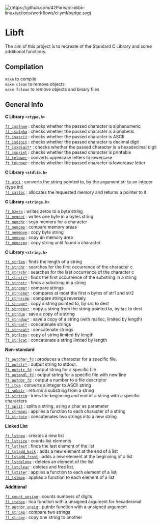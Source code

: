 ![(https://github.com/42Paris/minilibx-linux/actions/workflows/ci.yml/badge.svg)](https://img.shields.io/badge/norminette-100%25-green)

# Libft

The aim of this project is to recreate of the Standard C Library and some additional functions.

## Compilation

`make` to compile <br>
`make clean` to remove objects <br>
`make fclean` to remove objects and binary files <br>

## General Info

**C Library `<ctype.h>`**

<a href="https://github.com/carlarfranca/42Projects/blob/35043debad2ca6126ada470dd34fffd07fa4abff/ft_libft/Libft_Commented/ft_isalnum.c"><code>ft_isalnum</code></a> : checks whether the passed character is alphanumeric<br>
<a href="https://github.com/carlarfranca/42Projects/blob/58e1c1574f0131f28a9cf9de7ccab5d3cc01e606/ft_libft/Libft_Commented/ft_isalpha.c"><code>ft_isalpha</code></a> : checks whether the passed character is alphabetic<br>
<a href="https://github.com/carlarfranca/42Projects/blob/8717f6ee7b3f62bac5b995d3cb67d444b2bf4b82/ft_libft/Libft_Commented/ft_isascii.c"><code>ft_isascii</code></a> : checks whether the passed character is ASCII<br>
<a href="https://github.com/carlarfranca/42Projects/blob/8717f6ee7b3f62bac5b995d3cb67d444b2bf4b82/ft_libft/Libft_Commented/ft_isdigit.c"><code>ft_isdigit</code></a> : checks whether the passed character is decimal digit<br>
<a href="https://github.com/CarlarFranca/42Projects/blob/main/ft_libft/Libft_Commented/ft_isxdigit.c"><code>ft_isxdigit*</code></a> : checks whether the passed character is a hexadecimal digit<br>
<a href="https://github.com/carlarfranca/42Projects/blob/8717f6ee7b3f62bac5b995d3cb67d444b2bf4b82/ft_libft/Libft_Commented/ft_isprint.c"><code>ft_isprint</code></a> : checks whether the passed character is printable<br>
<a href="https://github.com/carlarfranca/42Projects/blob/8717f6ee7b3f62bac5b995d3cb67d444b2bf4b82/ft_libft/Libft_Commented/ft_tolower.c"><code>ft_tolower</code></a> : converts uppercase letters to lowercase<br>
<a href="https://github.com/carlarfranca/42Projects/blob/8717f6ee7b3f62bac5b995d3cb67d444b2bf4b82/ft_libft/Libft_Commented/ft_toupper.c"><code>ft_toupper</code></a> : checks whether the passed character is lowercase letter<br>

**C Library `<stdlib.h>`** 

<a href="https://github.com/carlarfranca/42Projects/blob/8717f6ee7b3f62bac5b995d3cb67d444b2bf4b82/ft_libft/Libft_Commented/ft_atoi.c"><code>ft_atoi</code></a> : converts the string pointed to, by the argument str to an integer (type int)<br>
<a href="https://github.com/carlarfranca/42Projects/blob/8717f6ee7b3f62bac5b995d3cb67d444b2bf4b82/ft_libft/Libft_Commented/ft_calloc.c"><code>ft_calloc</code></a> : allocates the requested memory and returns a pointer to it<br>

**C Library `<strings.h>`**

<a href="https://github.com/carlarfranca/42Projects/blob/8717f6ee7b3f62bac5b995d3cb67d444b2bf4b82/ft_libft/Libft_Commented/ft_bzero.c"><code>ft_bzero</code></a> : writes zeros to a byte string<br>
<a href="https://github.com/carlarfranca/42Projects/blob/8717f6ee7b3f62bac5b995d3cb67d444b2bf4b82/ft_libft/Libft_Commented/ft_memset.c"><code>ft_memset</code></a> : writes one byte in a bytes string<br>
<a href="https://github.com/CarlarFranca/42Projects/blob/main/ft_libft/Libft_Commented/ft_memchr.c"><code>ft_memchr</code></a> : scan memory for a character<br>
<a href="https://github.com/CarlarFranca/42Projects/blob/main/ft_libft/Libft_Commented/ft_memcmp.c"><code>ft_memcmp</code></a> : compare memory areas<br>
<a href="https://github.com/CarlarFranca/42Projects/blob/main/ft_libft/Libft_Commented/ft_memmove.c"><code>ft_memmove</code></a> : copy byte string<br>
<a href="https://github.com/CarlarFranca/42Projects/blob/main/ft_libft/Libft_Commented/ft_memcpy.c"><code>ft_memcpy</code></a> : copy an memory area<br>
<a href="https://github.com/CarlarFranca/42Projects/blob/main/ft_libft/Libft_Commented/ft_memccpy.c"><code>ft_memccpy</code></a> : copy string until found a character<br>

**C Library `<string.h>`**

<a href="https://github.com/CarlarFranca/42Projects/blob/main/ft_libft/Libft_Commented/ft_strlen.c"><code>ft_strlen</code></a> : finds the length of a string<br>
<a href="https://github.com/CarlarFranca/42Projects/blob/main/ft_libft/Libft_Commented/ft_strchr.c"><code>ft_strchr</code></a> : searches for the first occurrence of the character c<br>
<a href="https://github.com/CarlarFranca/42Projects/blob/main/ft_libft/Libft_Commented/ft_strrchr.c"><code>ft_strrchr</code></a> : searches for the last occurrence of the character c<br>
<a href="https://github.com/CarlarFranca/42Projects/blob/main/ft_libft/Libft_Commented/ft_strstr.c"><code>ft_strstr*</code></a> : finds the first  occurrence of the substring in a string<br>
<a href="https://github.com/CarlarFranca/42Projects/blob/main/ft_libft/Libft_Commented/ft_strnstr.c"><code>ft_strnstr</code></a> : finds a substring in a string <br>
<a href="https://github.com/CarlarFranca/42Projects/blob/main/ft_libft/Libft_Commented/ft_strcmp.c"><code>ft_strcmp*</code></a> : compare strings<br>
<a href="https://github.com/CarlarFranca/42Projects/blob/main/ft_libft/Libft_Commented/ft_strncmp.c"><code>ft_strncmp*</code></a> : compares at most the first n bytes of str1 and str2<br>
<a href="https://github.com/CarlarFranca/42Projects/blob/main/ft_libft/Libft_Commented/ft_strncmp.c"><code>ft_strnrcmp</code></a> : compare strings reversely <br>
<a href="https://github.com/CarlarFranca/42Projects/blob/main/ft_libft/Libft_Commented/ft_strcpy.c"><code>ft_strcpy*</code></a> : copy a string pointed to, by src to dest<br>
<a href="https://github.com/CarlarFranca/42Projects/blob/main/ft_libft/Libft_Commented/ft_strncpy.c"><code>ft_strncpy*</code></a> : copy a string from the string pointed to, by src to dest<br>
<a href="https://github.com/CarlarFranca/42Projects/blob/main/ft_libft/Libft_Commented/ft_strdup.c"><code>ft_strdup</code></a> : save a copy of a string<br>
<a href="https://github.com/CarlarFranca/42Projects/blob/main/ft_libft/Libft_Commented/ft_strndup.c"><code>ft_strndup*</code></a> : save a copy of a string (with malloc, limited by length)<br>
<a href="https://github.com/CarlarFranca/42Projects/blob/main/ft_libft/Libft_Commented/ft_strcat.c"><code>ft_strcat*</code></a> : concatenate strings<br>
<a href="https://github.com/CarlarFranca/42Projects/blob/main/ft_libft/Libft_Commented/ft_strncat.c"><code>ft_strncat*</code></a> : concatenate strings<br>
<a href="https://github.com/CarlarFranca/42Projects/blob/main/ft_libft/Libft_Commented/ft_strlcpy.c"><code>ft_strlcpy</code></a> : copy of string limited by length<br>
<a href="https://github.com/CarlarFranca/42Projects/blob/main/ft_libft/Libft_Commented/ft_strlcat.c"><code>ft_strlcat</code></a> : concatenate a string limited by length<br>

**Non-standard**

<a href="https://github.com/CarlarFranca/42Projects/blob/main/ft_libft/Libft_Commented/ft_putchar_fd.c"><code>ft_putchar_fd</code></a> : produces a character for a specific file. <br>
<a href="https://github.com/carlarfranca/42Projects/blob/main/basecamp/c01/ft_putstr.c"><code>ft_putstr*</code></a> : output string to stdout.<br>
<a href="https://github.com/CarlarFranca/42Projects/blob/main/ft_libft/Libft_Commented/ft_putstr_fd.c"><code>ft_putstr_fd</code></a> : output string for a specific file<br>
<a href="https://github.com/CarlarFranca/42Projects/blob/main/ft_libft/Libft_Commented/ft_putendl_fd.c"><code>ft_putendl_fd</code></a> : output string for a specific file with new line<br>
<a href="https://github.com/CarlarFranca/42Projects/blob/main/ft_libft/Libft_Commented/ft_putnbr_fd.c"><code>ft_putnbr_fd</code></a> : output a number to a file descriptor<br>
<a href="https://github.com/CarlarFranca/42Projects/blob/main/ft_libft/Libft_Commented/ft_itoa.c"><code>ft_itoa</code></a> : converts a integer to ASCII string<br>
<a href="https://github.com/CarlarFranca/42Projects/blob/main/ft_libft/Libft_Commented/ft_substr.c"><code>ft_substr</code></a> : returns a substring from a string<br>
<a href="https://github.com/CarlarFranca/42Projects/blob/main/ft_libft/Libft_Commented/ft_strtrim.c"><code>ft_strtrim</code></a> : trims the beginning and end of a string with a specific characters <br>
<a href="https://github.com/carlarfranca/42Projects/blob/main/ft_libft/Libft_Commented/ft_split.c"><code>ft_split</code></a> : splits a string, using a char as parameter<br>
<a href="https://github.com/CarlarFranca/42Projects/blob/main/ft_libft/Libft_Commented/ft_strmapi.c"><code>ft_strmapi</code></a> : applies a function to each character of a string<br>
<a href="https://github.com/CarlarFranca/42Projects/blob/main/ft_libft/Libft_Commented/ft_strjoin.c"><code>ft_strjoin</code></a> : concatenates two strings into a new string<br>

**Linked List**

<a href="https://github.com/CarlarFranca/42Projects/blob/main/ft_libft/Libft_Commented/ft_lstnew.c"><code>ft_lstnew</code></a> : creates a new list<br>
<a href="https://github.com/CarlarFranca/42Projects/blob/main/ft_libft/Libft_Commented/ft_lstsize.c"><code>ft_lstsize</code></a> : counts list elements<br>
<a href="https://github.com/CarlarFranca/42Projects/blob/main/ft_libft/Libft_Commented/ft_lstlast.c"><code>ft_lstlast</code></a> : finds the last element of the list<br>
<a href="https://github.com/CarlarFranca/42Projects/blob/main/ft_libft/Libft_Commented/ft_lstadd_back.c"><code>ft_lstadd_back</code></a> : adds a new element at the end of a list<br>
<a href="https://github.com/CarlarFranca/42Projects/blob/main/ft_libft/Libft_Commented/ft_lstadd_front.c"><code>ft_lstadd_front</code></a> : adds a new element at the beginning of a list<br>
<a href="https://github.com/CarlarFranca/42Projects/blob/main/ft_libft/Libft_Commented/ft_lstdelone.c)"><code>ft_lstdelone</code></a> : deletes an element of the list<br>
<a href="https://github.com/CarlarFranca/42Projects/blob/main/ft_libft/Libft_Commented/ft_lstclear.c"><code>ft_lstclear</code></a> : deletes and free list. <br>
<a href="https://github.com/CarlarFranca/42Projects/blob/main/ft_libft/Libft_Commented/ft_lstiter.c"><code>ft_lstiter</code></a> : applies a function to each element of a list <br>
<a href="https://github.com/CarlarFranca/42Projects/blob/main/ft_libft/Libft_Commented/ft_lstmap.c"><code>ft_lstmap</code></a> : applies a function to each element of a list<br>

**Additional** 

<a href="https://github.com/CarlarFranca/42Projects/blob/main/ft_printf/libft/ft_count_unsign.c"><code>ft_count_unsign</code></a> : counts numbers of digits <br>
<a href="https://github.com/CarlarFranca/42Projects/blob/main/ft_printf/libft/ft_itohex.c"><code>ft_itohex</code></a> : itoa function with a unsigned argument for hexadecimal <br>
<a href="https://github.com/CarlarFranca/42Projects/blob/main/ft_printf/libft/ft_putnbr_unsig.c"><code>ft_putnbr_unsig</code></a> : putnbr function with a unsigned argument <br>
<a href="https://github.com/carlarfranca/42Projects/blob/cb146a59bde13cfb0ab3e797c44126e614f0cbed/ft_libft/Libft_Commented/ft_strcmp.c"><code>ft_strcmp</code></a> : compare two strings  <br>
<a href="https://github.com/carlarfranca/42Projects/blob/83136e84bb1e48358ddab4064336bd90dd313dba/ft_libft/Libft_Commented/ft_strcpy.c"><code>ft_strcpy</code></a> : copy one string to another <br>
